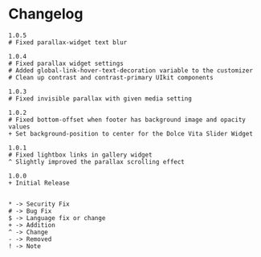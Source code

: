 # Changelog

    1.0.5
    # Fixed parallax-widget text blur

    1.0.4
    # Fixed parallax widget settings
    # Added global-link-hover-text-decoration variable to the customizer
    # Clean up contrast and contrast-primary UIkit components

    1.0.3
    # Fixed invisible parallax with given media setting

    1.0.2
    # Fixed bottom-offset when footer has background image and opacity values
    + Set background-position to center for the Dolce Vita Slider Widget

    1.0.1
    # Fixed lightbox links in gallery widget
    ^ Slightly improved the parallax scrolling effect

    1.0.0
    + Initial Release


    * -> Security Fix
    # -> Bug Fix
    $ -> Language fix or change
    + -> Addition
    ^ -> Change
    - -> Removed
    ! -> Note
